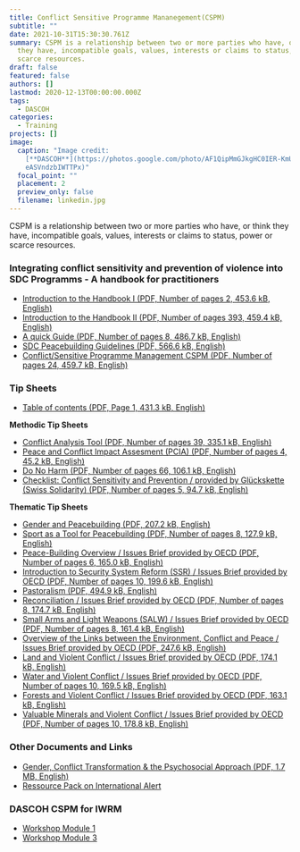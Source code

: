 ```yaml
---
title: Conflict Sensitive Programme Mananegement(CSPM)
subtitle: ""
date: 2021-10-31T15:30:30.761Z
summary: CSPM is a relationship between two or more parties who have, or think
  they have, incompatible goals, values, interests or claims to status, power or
  scarce resources.
draft: false
featured: false
authors: []
lastmod: 2020-12-13T00:00:00.000Z
tags:
  - DASCOH
categories:
  - Training
projects: []
image:
  caption: "Image credit:
    [**DASCOH**](https://photos.google.com/photo/AF1QipMmGJkgHC0IER-KmUyZSv0GdO\
    eASVndzbIWTTPx)"
  focal_point: ""
  placement: 2
  preview_only: false
  filename: linkedin.jpg
---
```


CSPM is a relationship between two or more parties who have, or think they have, incompatible goals, values, interests or claims to status, power or scarce resources. 

### **Integrating conflict sensitivity and prevention of violence into SDC Programms - A handbook for practitioners**

- [Introduction to the Handbook I (PDF, Number of pages 2, 453.6 kB, English)](https://www.eda.admin.ch/content/dam/deza/en/documents/themen/fragile-kontexte/159271-cspm-int1_EN.pdf)
- [Introduction to the Handbook II (PDF, Number of pages 393, 459.4 kB, English)](https://www.eda.admin.ch/content/dam/deza/en/documents/themen/fragile-kontexte/159282-cspm-int2_EN.pdf)
- [A quick Guide (PDF, Number of pages 8, 486.7 kB, English)](https://www.eda.admin.ch/content/dam/deza/en/documents/themen/fragile-kontexte/159283-cspm-quick-guide_EN.pdf)
- [SDC Peacebuilding Guidelines (PDF, 566.6 kB, English)](https://www.eda.admin.ch/content/dam/deza/en/documents/themen/fragile-kontexte/159291-peacebuilding-guidelines_EN.pdf)
- [Conflict/Sensitive Programme Management CSPM (PDF, Number of pages 24, 459.7 kB, English)](https://www.eda.admin.ch/content/dam/deza/en/documents/themen/fragile-kontexte/159292-cspm_EN.pdf)

### **Tip Sheets**

- [Table of contents (PDF, Page 1, 431.3 kB, English)](https://www.eda.admin.ch/content/dam/deza/en/documents/themen/fragile-kontexte/159294-tip-sheet-toc_EN.pdf)

**Methodic Tip Sheets**

- [Conflict Analysis Tool (PDF, Number of pages 39, 335.1 kB, English)](https://www.eda.admin.ch/content/dam/deza/en/documents/themen/fragile-kontexte/92755-tip-sheet-cat_EN.pdf)
- [Peace and Conflict Impact Assesment (PCIA) (PDF, Number of pages 4, 45.2 kB, English)](https://www.eda.admin.ch/content/dam/deza/en/documents/themen/fragile-kontexte/92756-tip-sheet-pcia_EN.pdf)
- [Do No Harm (PDF, Number of pages 66, 106.1 kB, English)](https://www.eda.admin.ch/content/dam/deza/en/documents/themen/fragile-kontexte/92757-tip-sheet-do-no-harm_EN.pdf)
- [Checklist: Conflict Sensitivity and Prevention / provided by Glückskette (Swiss Solidarity) (PDF, Number of pages 5, 94.7 kB, English)](https://www.eda.admin.ch/content/dam/deza/en/documents/themen/fragile-kontexte/92758-checklist-konfliktsensibilitaet-praevention_EN.pdf)

**Thematic Tip Sheets**

- [Gender and Peacebuilding (PDF, 207.2 kB, English)](https://www.eda.admin.ch/content/dam/deza/en/documents/themen/fragile-kontexte/92759-gender-peacebuilding_EN.pdf)
- [Sport as a Tool for Peacebuilding (PDF, Number of pages 8, 127.9 kB, English)](https://www.eda.admin.ch/content/dam/deza/en/documents/themen/fragile-kontexte/92813-sport-mittel-friedensentwicklung_EN.pdf)
- [Peace-Building Overview / Issues Brief provided by OECD (PDF, Number of pages 6, 165.0 kB, English)](https://www.eda.admin.ch/content/dam/deza/en/documents/themen/fragile-kontexte/92802-peace-building-overview_EN.pdf)
- [Introduction to Security System Reform (SSR) / Issues Brief provided by OECD (PDF, Number of pages 10, 199.6 kB, English)](https://www.eda.admin.ch/content/dam/deza/en/documents/themen/fragile-kontexte/92803-introduction-security-system-reform_EN.pdf)
- [Pastoralism (PDF, 494.9 kB, English)](https://www.eda.admin.ch/content/dam/deza/en/documents/themen/fragile-kontexte/159309-pastoralism_EN.pdf)
- [Reconciliation / Issues Brief provided by OECD (PDF, Number of pages 8, 174.7 kB, English)](https://www.eda.admin.ch/content/dam/deza/en/documents/themen/fragile-kontexte/92763-reconciliation_EN.pdf)
- [Small Arms and Light Weapons (SALW) / Issues Brief provided by OECD (PDF, Number of pages 8, 161.4 kB, English)](https://www.eda.admin.ch/content/dam/deza/en/documents/themen/fragile-kontexte/92805-small-arms-light-weapons_EN.pdf)
- [Overview of the Links between the Environment, Conflict and Peace / Issues Brief provided by OECD (PDF, 247.6 kB, English)](https://www.eda.admin.ch/content/dam/deza/en/documents/themen/fragile-kontexte/92806-overview-environment-conflict-peace_EN.pdf)
- [Land and Violent Conflict / Issues Brief provided by OECD (PDF, 174.1 kB, English)](https://www.eda.admin.ch/content/dam/deza/en/documents/themen/fragile-kontexte/92766-land-violent-conflict_EN.pdf)
- [Water and Violent Conflict / Issues Brief provided by OECD (PDF, Number of pages 10, 169.5 kB, English)](https://www.eda.admin.ch/content/dam/deza/en/documents/themen/fragile-kontexte/92767-water-violent-conflict_EN.pdf)
- [Forests and Violent Conflict / Issues Brief provided by OECD (PDF, 163.1 kB, English)](https://www.eda.admin.ch/content/dam/deza/en/documents/themen/fragile-kontexte/92807-forests-violent-conflict_EN.pdf)
- [Valuable Minerals and Violent Conflict / Issues Brief provided by OECD (PDF, Number of pages 10, 178.8 kB, English)](https://www.eda.admin.ch/content/dam/deza/en/documents/themen/fragile-kontexte/92769-valuable-minerals-violent-conflict_EN.pdf)

### **Other Documents and Links**

- [Gender, Conflict Transformation &amp; the Psychosocial Approach (PDF, 1.7 MB, English)](https://www.eda.admin.ch/content/dam/deza/en/documents/themen/gender/91135-arbeitshilfe-gender-konflikttrans-psychosoz-ansatz_EN.pdf)
- [Ressource Pack on International Alert](http://www.international-alert.org/what-we-work)

### **DASCOH CSPM for IWRM**
- [Workshop Module 1](https://drive.google.com/open?id=0BwPFONRwU7GXbXJWaXYwTk1qUWs)
- [Workshop Module 3](https://drive.google.com/open?id=1yoL7C5Y7yfSEHqBRws-vNYC37JFVsi8A)
